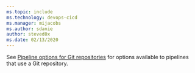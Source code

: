 ```yaml
---
ms.topic: include
ms.technology: devops-cicd
ms.manager: mijacobs
ms.author: sdanie
author: steved0x
ms.date: 02/13/2020
---
```


[//]: # (Options for Git repositories)

See [Pipeline options for Git repositories](../pipeline-options-for-git.md) for options available to pipelines that use a Git repository.
